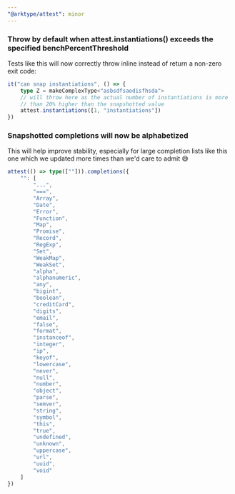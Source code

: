 ```yaml
---
"@arktype/attest": minor
---
```


### Throw by default when attest.instantiations() exceeds the specified benchPercentThreshold

Tests like this will now correctly throw inline instead of return a non-zero exit code:

```ts
it("can snap instantiations", () => {
	type Z = makeComplexType<"asbsdfsaodisfhsda">
	// will throw here as the actual number of instantiations is more
	// than 20% higher than the snapshotted value
	attest.instantiations([1, "instantiations"])
})
```

### Snapshotted completions will now be alphabetized

This will help improve stability, especially for large completion lists like this one which we updated more times than we'd care to admit 😅

```ts
attest(() => type([""])).completions({
	"": [
		"...",
		"===",
		"Array",
		"Date",
		"Error",
		"Function",
		"Map",
		"Promise",
		"Record",
		"RegExp",
		"Set",
		"WeakMap",
		"WeakSet",
		"alpha",
		"alphanumeric",
		"any",
		"bigint",
		"boolean",
		"creditCard",
		"digits",
		"email",
		"false",
		"format",
		"instanceof",
		"integer",
		"ip",
		"keyof",
		"lowercase",
		"never",
		"null",
		"number",
		"object",
		"parse",
		"semver",
		"string",
		"symbol",
		"this",
		"true",
		"undefined",
		"unknown",
		"uppercase",
		"url",
		"uuid",
		"void"
	]
})
```
